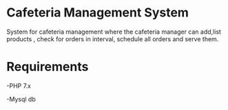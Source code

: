 <h1> Cafeteria Management System </h1>
<p> System for cafeteria management where the cafeteria manager can add,list products , check for orders in interval, schedule all orders and serve them. </p>

<h1>Requirements </h1>
<p> -PHP 7.x </p>
<p> -Mysql db </p>



 
